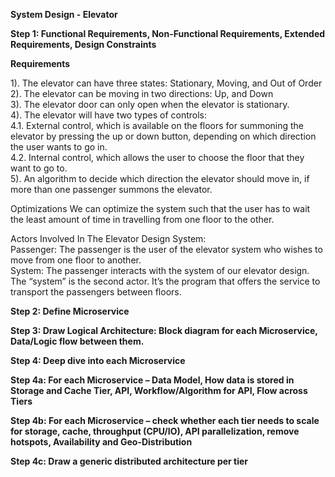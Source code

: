 <b>System Design - Elevator</b><br>

<b>Step 1: Functional Requirements, Non-Functional Requirements, Extended Requirements, Design Constraints</b>

<b>Requirements</b>

1). The elevator can have three states: Stationary, Moving, and Out of Order<br>
2). The elevator can be moving in two directions: Up, and Down<br>
3). The elevator door can only open when the elevator is stationary.<br>
4). The elevator will have two types of controls:<br>
4.1. External control, which is available on the floors for summoning the elevator by pressing the up or down button, depending on which direction the user wants to go in.<br>
4.2. Internal control, which allows the user to choose the floor that they want to go to.<br>
5). An algorithm to decide which direction the elevator should move in, if more than one passenger summons the elevator.

Optimizations
We can optimize the system such that the user has to wait the least amount of time in travelling from one floor to the other. 

Actors Involved In The Elevator Design System:<br>
Passenger: The passenger is the user of the elevator system who wishes to move from one floor to another.<br>
System: The passenger interacts with the system of our elevator design. The “system” is the second actor. It’s the program that offers the service to transport the passengers between floors.<br>

<b>Step 2: Define Microservice</b>

<b>Step 3: Draw Logical Architecture: Block diagram for each Microservice, Data/Logic flow between them.</b>

<b>Step 4: Deep dive into each Microservice</b>

<b>Step 4a: For each Microservice – Data Model, How data is stored in Storage and Cache Tier, API, Workflow/Algorithm for API, Flow across Tiers</b>

<b>Step 4b: For each Microservice – check whether each tier needs to scale for storage, cache, throughput (CPU/IO), API parallelization, remove hotspots, Availability and Geo-Distribution</b>

<b>Step 4c: Draw a generic distributed architecture per tier</b>
